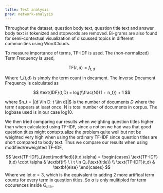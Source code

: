 ```yaml
---
title: Text analysis
prev: network-analysis
---
```

Throughout the dataset, question body text, question title text and answer body text is tokenized and stopwords are removed. Bi-grams are also found for semi-contextual visualization of discussed topics in different communities using WordClouds.


To measure importance of terms, TF-IDF is used. The (non-normalized) Term Frequency is used,

$$ \text{TF}(t,d) = f_{t,d} $$

Where f_{t,d} is simply the term count in document. The Inverse Document Frequency is calculated as 

 $$ \text{IDF}(t,D) = log(\\frac{N}{1 + n_t}) + 1 $$

where $n_t = |{d \\in D: t \\in d}|$ is the number of documents $D$ where the term $t$ appears at least once. N is total number of documents in corpus. The logbase used is in our case log10.

We then tried comparing our results when weighting question titles higher than when calculated using TF-IDF, since a notion we had was that good question titles might contextualize the problem quite well but not be weighted very high when using the ordinary TF-IDF since question titles are short compared to body text. Thus we compare our results when using modified/reweighted TF-IDF,

$$ 
\text{TF-IDF}_{\text{modified}}(t,d,\alpha) = 
\begin{cases}
        \text{TF-IDF}(t,d) \cdot \alpha &  \textbf{if} \ \   t \in Q_{\text{title}} \\
        \text{TF-IDF}(t,d) & \textbf{else}
\end{cases}
$$
Where we let $\alpha = 3$, which is the equivalent to adding 2 more artifical term counts for every term in question titles. So $\alpha$ is only mulitipled for term occurences inside $Q_{title}$.

